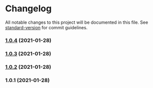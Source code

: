 # Changelog

All notable changes to this project will be documented in this file. See [standard-version](https://github.com/conventional-changelog/standard-version) for commit guidelines.

### [1.0.4](https://github.com/quintype/create-malibu-app/compare/v1.0.3...v1.0.4) (2021-01-28)

### [1.0.3](https://github.com/quintype/create-malibu-app/compare/v1.0.2...v1.0.3) (2021-01-28)

### [1.0.2](https://github.com/quintype/create-malibu-app/compare/v1.0.1...v1.0.2) (2021-01-28)

### 1.0.1 (2021-01-28)
